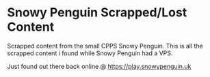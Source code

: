 # Snowy Penguin Scrapped/Lost Content

Scrapped content from the small CPPS Snowy Penguin.
This is all the scrapped content i found while Snowy Penguin had a VPS.

Just found out there back online @ https://play.snowypenguin.uk
